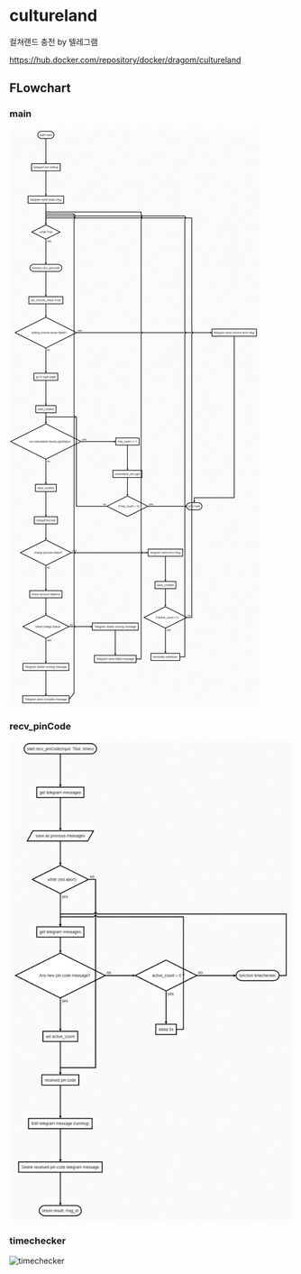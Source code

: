 # cultureland
컬쳐랜드 충전 by 텔레그램

https://hub.docker.com/repository/docker/dragom/cultureland

## FLowchart
### main
![main](https://github.com/dark7sky/cultureland/raw/main/flow_main.JPG)

### recv_pinCode
![recv_pinCode](https://github.com/dark7sky/cultureland/raw/main/flow_recv_pinCode.JPG)

### timechecker
![timechecker](https://github.com/dark7sky/cultureland/raw/main/flow_timecheker.JPG)
